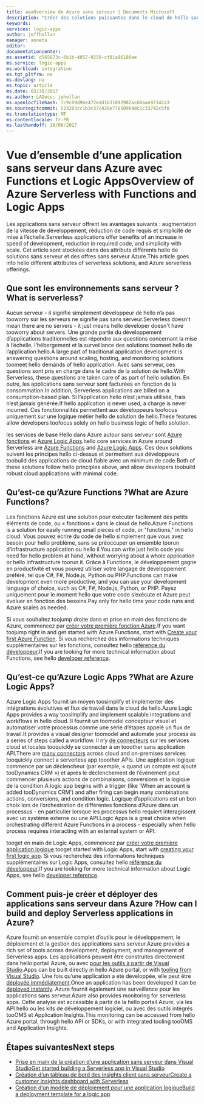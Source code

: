 ```yaml
---
title: aaaOverview de Azure sans serveur | Documents Microsoft
description: "Créer des solutions puissantes dans le cloud de hello sans avoir toothink sur l’infrastructure."
keywords: 
services: logic-apps
author: jeffhollan
manager: anneta
editor: 
documentationcenter: 
ms.assetid: d565873c-6b1b-4057-9250-cf81a96180ae
ms.service: logic-apps
ms.workload: integration
ms.tgt_pltfrm: na
ms.devlang: na
ms.topic: article
ms.date: 03/30/2017
ms.author: LADocs; jehollan
ms.openlocfilehash: 7c9c09d96e472edd1631892982ac60aae97342a3
ms.sourcegitcommit: 523283cc1b3c37c428e77850964dc1c33742c5f0
ms.translationtype: MT
ms.contentlocale: fr-FR
ms.lasthandoff: 10/06/2017
---
```

# <a name="overview-of-azure-serverless-with-functions-and-logic-apps"></a><span data-ttu-id="68a5e-103">Vue d’ensemble d’une application sans serveur dans Azure avec Functions et Logic Apps</span><span class="sxs-lookup"><span data-stu-id="68a5e-103">Overview of Azure Serverless with Functions and Logic Apps</span></span>

<span data-ttu-id="68a5e-104">Les applications sans serveur offrent les avantages suivants : augmentation de la vitesse de développement, réduction de code requis et simplicité de mise à l’échelle.</span><span class="sxs-lookup"><span data-stu-id="68a5e-104">Serverless applications offer benefits of an increase in speed of development, reduction in required code, and simplicity with scale.</span></span>  <span data-ttu-id="68a5e-105">Cet article sont stockées dans des attributs différents hello de solutions sans serveur et des offres sans serveur Azure.</span><span class="sxs-lookup"><span data-stu-id="68a5e-105">This article goes into hello different attributes of serverless solutions, and Azure serverless offerings.</span></span>

## <a name="what-is-serverless"></a><span data-ttu-id="68a5e-106">Que sont les environnements sans serveur ?</span><span class="sxs-lookup"><span data-stu-id="68a5e-106">What is serverless?</span></span>

<span data-ttu-id="68a5e-107">Aucun serveur - il signifie simplement développeur de hello n’a pas tooworry sur les serveurs ne signifie pas sans serveur.</span><span class="sxs-lookup"><span data-stu-id="68a5e-107">Serverless doesn't mean there are no servers - it just means hello developer doesn't have tooworry about servers.</span></span>  <span data-ttu-id="68a5e-108">Une grande partie du développement d’applications traditionnelles est répondre aux questions concernant la mise à l’échelle, l’hébergement et la surveillance des solutions toomeet hello de l’application hello.</span><span class="sxs-lookup"><span data-stu-id="68a5e-108">A large part of traditional application development is answering questions around scaling, hosting, and monitoring solutions toomeet hello demands of hello application.</span></span>  <span data-ttu-id="68a5e-109">Avec sans serveur, ces questions sont pris en charge dans le cadre de la solution de hello.</span><span class="sxs-lookup"><span data-stu-id="68a5e-109">With Serverless, these questions are taken care of as part of hello solution.</span></span>  <span data-ttu-id="68a5e-110">En outre, les applications sans serveur sont facturées en fonction de la consommation.</span><span class="sxs-lookup"><span data-stu-id="68a5e-110">In addition, Serverless applications are billed on a consumption-based plan.</span></span>  <span data-ttu-id="68a5e-111">Si l’application hello n’est jamais utilisée, frais n’est jamais générée.</span><span class="sxs-lookup"><span data-stu-id="68a5e-111">If hello application is never used, a charge is never incurred.</span></span>  <span data-ttu-id="68a5e-112">Ces fonctionnalités permettent aux développeurs toofocus uniquement sur une logique métier hello de solution de hello.</span><span class="sxs-lookup"><span data-stu-id="68a5e-112">These features allow developers toofocus solely on hello business logic of hello solution.</span></span>

<span data-ttu-id="68a5e-113">les services de base Hello dans Azure autour sans serveur sont [Azure fonctions](https://azure.microsoft.com/services/functions/) et [Azure Logic Apps](https://azure.microsoft.com/services/logic-apps/).</span><span class="sxs-lookup"><span data-stu-id="68a5e-113">hello core services in Azure around Serverless are [Azure Functions](https://azure.microsoft.com/services/functions/) and [Azure Logic Apps](https://azure.microsoft.com/services/logic-apps/).</span></span>  <span data-ttu-id="68a5e-114">Ces deux solutions suivent les principes hello ci-dessus et permettent aux développeurs toobuild des applications de cloud fiable avec un minimum de code.</span><span class="sxs-lookup"><span data-stu-id="68a5e-114">Both of these solutions follow hello principles above, and allow developers toobuild robust cloud applications with minimal code.</span></span>

## <a name="what-are-azure-functions"></a><span data-ttu-id="68a5e-115">Qu’est-ce qu’Azure Functions ?</span><span class="sxs-lookup"><span data-stu-id="68a5e-115">What are Azure Functions?</span></span>

<span data-ttu-id="68a5e-116">Les fonctions Azure est une solution pour exécuter facilement des petits éléments de code, ou « fonctions » dans le cloud de hello.</span><span class="sxs-lookup"><span data-stu-id="68a5e-116">Azure Functions is a solution for easily running small pieces of code, or "functions," in hello cloud.</span></span> <span data-ttu-id="68a5e-117">Vous pouvez écrire du code de hello simplement que vous avez besoin pour hello problème, sans se préoccuper un ensemble toorun d’infrastructure application ou hello il.</span><span class="sxs-lookup"><span data-stu-id="68a5e-117">You can write just hello code you need for hello problem at hand, without worrying about a whole application or hello infrastructure toorun it.</span></span> <span data-ttu-id="68a5e-118">Grâce à Functions, le développement gagne en productivité et vous pouvez utiliser votre langage de développement préféré, tel que C#, F#, Node.js, Python ou PHP.</span><span class="sxs-lookup"><span data-stu-id="68a5e-118">Functions can make development even more productive, and you can use your development language of choice, such as C#, F#, Node.js, Python, or PHP.</span></span> <span data-ttu-id="68a5e-119">Payez uniquement pour le moment hello que votre code s’exécute et Azure peut évoluer en fonction des besoins.</span><span class="sxs-lookup"><span data-stu-id="68a5e-119">Pay only for hello time your code runs and Azure scales as needed.</span></span>

<span data-ttu-id="68a5e-120">Si vous souhaitez toojump droite dans et prise en main des fonctions de Azure, commencez par [créer votre première fonction Azure](../azure-functions/functions-create-first-azure-function.md).</span><span class="sxs-lookup"><span data-stu-id="68a5e-120">If you want toojump right in and get started with Azure Functions, start with [Create your first Azure Function](../azure-functions/functions-create-first-azure-function.md).</span></span> <span data-ttu-id="68a5e-121">Si vous recherchez des informations techniques supplémentaires sur les fonctions, consultez hello [référence du développeur](../azure-functions/functions-reference.md).</span><span class="sxs-lookup"><span data-stu-id="68a5e-121">If you are looking for more technical information about Functions, see hello [developer reference](../azure-functions/functions-reference.md).</span></span>

## <a name="what-are-azure-logic-apps"></a><span data-ttu-id="68a5e-122">Qu’est-ce qu’Azure Logic Apps ?</span><span class="sxs-lookup"><span data-stu-id="68a5e-122">What are Azure Logic Apps?</span></span>

<span data-ttu-id="68a5e-123">Azure Logic Apps fournit un moyen toosimplify et implémenter des intégrations évolutives et flux de travail dans le cloud de hello.</span><span class="sxs-lookup"><span data-stu-id="68a5e-123">Azure Logic Apps provides a way toosimplify and implement scalable integrations and workflows in hello cloud.</span></span> <span data-ttu-id="68a5e-124">Il fournit un toomodel concepteur visuel et automatiser votre processus comme une série d’étapes appelé un flux de travail.</span><span class="sxs-lookup"><span data-stu-id="68a5e-124">It provides a visual designer toomodel and automate your process as a series of steps called a workflow.</span></span>  <span data-ttu-id="68a5e-125">Il n’y [de connecteurs](../connectors/apis-list.md) sur les services cloud et locales tooquickly se connecter à un tooother sans application API.</span><span class="sxs-lookup"><span data-stu-id="68a5e-125">There are [many connectors](../connectors/apis-list.md) across cloud and on-premises services tooquickly connect a serverless app tooother APIs.</span></span>  <span data-ttu-id="68a5e-126">Une application logique commence par un déclencheur (par exemple, « quand un compte est ajouté tooDynamics CRM ») et après le déclenchement de l’événement peut commencer plusieurs actions de combinaisons, conversions et la logique de la condition.</span><span class="sxs-lookup"><span data-stu-id="68a5e-126">A logic app begins with a trigger (like 'When an account is added tooDynamics CRM') and after firing can begin many combinations actions, conversions, and condition logic.</span></span>  <span data-ttu-id="68a5e-127">Logique d’applications est un bon choix lors de l’orchestration de différentes fonctions d’Azure dans un processus - en particulier lorsque les processus hello requiert interagissent avec un système externe ou une API.</span><span class="sxs-lookup"><span data-stu-id="68a5e-127">Logic Apps is a great choice when orchestrating different Azure Functions in a process - especially when hello process requires interacting with an external system or API.</span></span>

<span data-ttu-id="68a5e-128">tooget en main de Logic Apps, commencez par [créer votre première application logique](logic-apps-create-a-logic-app.md).</span><span class="sxs-lookup"><span data-stu-id="68a5e-128">tooget started with Logic Apps, start with [creating your first logic app](logic-apps-create-a-logic-app.md).</span></span>  <span data-ttu-id="68a5e-129">Si vous recherchez des informations techniques supplémentaires sur Logic Apps, consultez hello [référence du développeur](logic-apps-workflow-actions-triggers.md).</span><span class="sxs-lookup"><span data-stu-id="68a5e-129">If you are looking for more technical information about Logic Apps, see hello [developer reference](logic-apps-workflow-actions-triggers.md).</span></span>

## <a name="how-can-i-build-and-deploy-serverless-applications-in-azure"></a><span data-ttu-id="68a5e-130">Comment puis-je créer et déployer des applications sans serveur dans Azure ?</span><span class="sxs-lookup"><span data-stu-id="68a5e-130">How can I build and deploy Serverless applications in Azure?</span></span>

<span data-ttu-id="68a5e-131">Azure fournit un ensemble complet d’outils pour le développement, le déploiement et la gestion des applications sans serveur.</span><span class="sxs-lookup"><span data-stu-id="68a5e-131">Azure provides a rich set of tools across development, deployment, and management of Serverless apps.</span></span>  <span data-ttu-id="68a5e-132">Les applications peuvent être construites directement dans hello portail Azure, ou avec [pour les outils à partir de Visual Studio](logic-apps-serverless-get-started-vs.md).</span><span class="sxs-lookup"><span data-stu-id="68a5e-132">Apps can be built directly in hello Azure portal, or with [tooling from Visual Studio](logic-apps-serverless-get-started-vs.md).</span></span>  <span data-ttu-id="68a5e-133">Une fois qu’une application a été développée, elle peut être [déployée immédiatement](logic-apps-create-deploy-template.md).</span><span class="sxs-lookup"><span data-stu-id="68a5e-133">Once an application has been developed it can be [deployed instantly](logic-apps-create-deploy-template.md).</span></span>  <span data-ttu-id="68a5e-134">Azure fournit également une surveillance pour les applications sans serveur.</span><span class="sxs-lookup"><span data-stu-id="68a5e-134">Azure also provides monitoring for serverless apps.</span></span>  <span data-ttu-id="68a5e-135">Cette analyse est accessible à partir de la hello portail Azure, via les API hello ou les kits de développement logiciel, ou avec des outils intégrés tooOMS et Application Insights.</span><span class="sxs-lookup"><span data-stu-id="68a5e-135">This monitoring can be accessed from hello Azure portal, through hello API or SDKs, or with integrated tooling tooOMS and Application Insights.</span></span>

## <a name="next-steps"></a><span data-ttu-id="68a5e-136">Étapes suivantes</span><span class="sxs-lookup"><span data-stu-id="68a5e-136">Next steps</span></span>

* [<span data-ttu-id="68a5e-137">Prise en main de la création d’une application sans serveur dans Visual Studio</span><span class="sxs-lookup"><span data-stu-id="68a5e-137">Get started building a Serverless app in Visual Studio</span></span>](logic-apps-serverless-get-started-vs.md)
* [<span data-ttu-id="68a5e-138">Création d’un tableau de bord des insights client sans serveur</span><span class="sxs-lookup"><span data-stu-id="68a5e-138">Create a customer insights dashboard with Serverless</span></span>](logic-apps-scenario-social-serverless.md)
* [<span data-ttu-id="68a5e-139">Création d’un modèle de déploiement pour une application logique</span><span class="sxs-lookup"><span data-stu-id="68a5e-139">Build a deployment template for a logic app</span></span>](logic-apps-create-deploy-template.md)